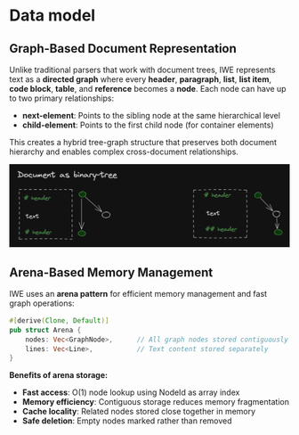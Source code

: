 # Data model

## Graph-Based Document Representation

Unlike traditional parsers that work with document trees, IWE represents text as a **directed graph** where every **header**, **paragraph**, **list**, **list item**, **code block**, **table**, and **reference** becomes a **node**. Each node can have up to two primary relationships:

- **next-element**: Points to the sibling node at the same hierarchical level
- **child-element**: Points to the first child node (for container elements)

This creates a hybrid tree-graph structure that preserves both document hierarchy and enables complex cross-document relationships.

![](documents-as-binary-tree.png)

## Arena-Based Memory Management

IWE uses an **arena pattern** for efficient memory management and fast graph operations:

``` rust
#[derive(Clone, Default)]
pub struct Arena {
    nodes: Vec<GraphNode>,      // All graph nodes stored contiguously
    lines: Vec<Line>,           // Text content stored separately
}
```

**Benefits of arena storage:**

- **Fast access**: O(1) node lookup using NodeId as array index
- **Memory efficiency**: Contiguous storage reduces memory fragmentation
- **Cache locality**: Related nodes stored close together in memory
- **Safe deletion**: Empty nodes marked rather than removed

